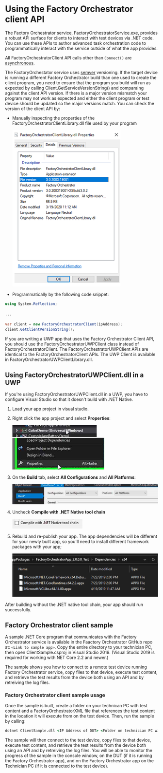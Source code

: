 
# Using the Factory Orchestrator client API

The Factory Orchestrator service, FactoryOrchestratorService.exe, provides a robust API surface for clients to interact with test devices via .NET code. You can use these APIs to author advanced task orchestration code to programmatically interact with the service outside of what the app provides.

All FactoryOrchestratorClient API calls other than `Connect()` are [asynchronous](https://docs.microsoft.com/dotnet/csharp/async).

The FactoryOrchestator service uses [semver](https://semver.org/) versioning. If the target device is running a different Factory Orchestrator build than one used to create the client program, you need to ensure that the program you build will run as expected by calling Client.GetServiceVersionString() and comparaing against the client API version. If there is a major version mismatch your program may not work as expected and either the client program or test device should be updated so the major versions match. You can check the version of the client API by:

- Manually inspecting the properties of the FactoryOrchestratorClientLibrary.dll file used by your program

    ![version number in the properties of FactoryOrchestratorClientLibrary.dll](./images/fo-version-number.png)

- Programmatically by the following code snippet:

```C#
using System.Reflection;

...

var client = new FactoryOrchestratorClient(ipAddress);
client.GetClientVersionString();
```

If you are writing a UWP app that uses the Factory Orchestrator Client API, you should use the FactoryOrchestratorUWPClient class instead of FactoryOrchestratorClient. The FactoryOrchestratorUWPClient APIs are identical to the FactoryOrchestratorClient APIs. The UWP Client is available in FactoryOrchestratorUWPClientLibrary.dll.

## Using FactoryOrchestratorUWPClient.dll in a UWP

If you're using FactoryOrchestratorUWPClient.dll in a UWP, you have to configure Visual Studio so that it doesn't build with .NET Native.

1. Load your app project in visual studio.
2. Right click the app project and select **Properties**:

    ![Right-clicking on app in Visual Studio](./images/build-fo-uwp-1.png)
    ![Selecting properties](./images/build-fo-uwp-2.png)

3. On the **Build** tab, select **All Configurations** and **All Platforms**:

    ![Choosing all configurations and All platforms](./images/build-fo-uwp-3.png)

4. Uncheck **Compile with .NET Native tool chain**

    ![Unchecking compile with .net toolchain](./images/build-fo-uwp-4.png)

5. Rebuild and re-publish your app. The app dependencies will be different for your newly built app, so you'll need to install different framework packages with your app;

    ![Rebuild and republishing the app](./images/build-fo-uwp-5.png)

After building without the .NET native tool chain, your app should run successfully.

## Factory Orchestrator client sample

A sample .NET Core program that communicates with the Factory Orchestrator service is available in the Faactory Orchestrator GitHub repo at: `<Link to sample app>`. Copy the entire directory to your technician PC, then open ClientSample.csproj in Visual Studio 2019. (Visual Studio 2019 is required for working with NET Core 2.2 and newer.)

The sample shows you how to connect to a remote test device running Factory Orchestrator service, copy files to that device, execute test content, and retrieve the test results from the device both using an API and by retreiving the log files.

### Factory Orchestrator client sample usage

Once the sample is built, create a folder on your technican PC with test content and a FactoryOrchestratorXML file that references the test content in the location it will execute from on the test device. Then, run the sample by calling:

```cmd
dotnet ClientSample.dll <IP Address of DUT> <Folder on technician PC with test content AND FactoryOrchestratorXML files> <Destination folder on DUT> <Destination folder on this PC to save logs>
```

The sample will then connect to the test device, copy files to that device, execute test content, and retrieve the test results from the device both using an API and by retreiving the log files. You will be able to monitor the progress of the sample in the console window, on the DUT (if it is running the Factory Orchestrator app), and on the Factory Orchestrator app on the Technician PC (if it is connected to the test device).
